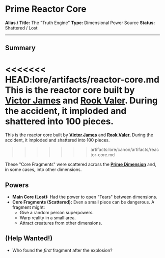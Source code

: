 # Prime Reactor Core

**Alias / Title:** The "Truth Engine"
**Type:** Dimensional Power Source
**Status:** Shattered / Lost

---

## Summary
<<<<<<< HEAD:lore/artifacts/reactor-core.md
This is the reactor core built by **[Victor James](/lore/canon/characters/Victor_james.md)** and **[Rook Valer](/lore/canon/characters/Rook_Valer.md)**. During the accident, it imploded and shattered into 100 pieces.
=======
This is the reactor core built by **[Victor James](/lore/canon/characters/Victor_james.md)** and **[Rook Valer](/lore/canon/characters/Rook_Valer.md)**. During the accident, it imploded and shattered into 100  pieces.
>>>>>>> artifacts:lore/canon/artifacts/reactor-core.md

These "Core Fragments" were scattered across the **[Prime Dimension](/lore/canon/locations/prime-dimension.md)** and, in some cases, into other dimensions.

## Powers
* **Main Core (Lost):** Had the power to open "Tears" between dimensions.
* **Core Fragments (Scattered):** Even a small piece can be dangerous. A fragment might:
    * Give a random person superpowers.
    * Warp reality in a small area.
    * Attract creatures from other dimensions.

## (Help Wanted!)
* Who found the *first* fragment after the explosion?